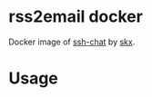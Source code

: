 # rss2email docker

Docker image of [ssh-chat](https://github.com/skx/rss2email) by [skx](https://github.com/skx).

# Usage

